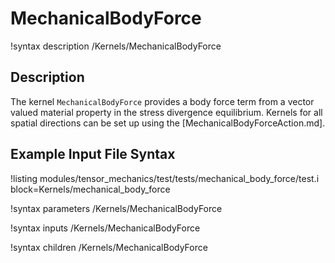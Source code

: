 # MechanicalBodyForce

!syntax description /Kernels/MechanicalBodyForce

## Description

The kernel `MechanicalBodyForce` provides a body force term from a vector valued
material property in the stress divergence equilibrium. Kernels for all spatial
directions can be set up using the [MechanicalBodyForceAction.md].

## Example Input File Syntax

!listing modules/tensor_mechanics/test/tests/mechanical_body_force/test.i block=Kernels/mechanical_body_force

!syntax parameters /Kernels/MechanicalBodyForce

!syntax inputs /Kernels/MechanicalBodyForce

!syntax children /Kernels/MechanicalBodyForce
